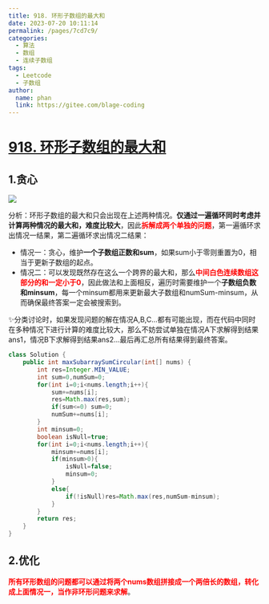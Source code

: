 ```yaml
---
title: 918. 环形子数组的最大和
date: 2023-07-20 10:11:14
permalink: /pages/7cd7c9/
categories:
  - 算法
  - 数组
  - 连续子数组
tags:
  - Leetcode
  - 子数组
author: 
  name: phan
  link: https://gitee.com/blage-coding
---
```

# [918. 环形子数组的最大和](https://leetcode.cn/problems/maximum-sum-circular-subarray/)

## 1.贪心

![](https://jsd.cdn.zzko.cn/gh/blage-coding/picx-images-hosting@master/20230720/image.1bvj3m6qxhr4.webp)

分析：环形子数组的最大和只会出现在上述两种情况。**仅通过一遍循环同时考虑并计算两种情况的最大和，难度比较大**，因此<font color="red">**拆解成两个单独的问题**</font>，第一遍循环求出情况一结果，第二遍循环求出情况二结果：

- 情况一：贪心，维护**一个子数组正数和sum**，如果sum小于零则重置为0，相当于更新子数组的起点。
- 情况二：可以发现既然存在这么一个跨界的最大和，那么<font color="red">**中间白色连续数组这部分的和一定小于0**</font>，因此做法和上面相反，遍历时需要维护一个**子数组负数和minsum**，每一个minsum都用来更新最大子数组和numSum-minsum，从而确保最终答案一定会被搜索到。

✨分类讨论时，如果发现问题的解在情况A,B,C...都有可能出现，而在代码中同时在多种情况下进行计算的难度比较大，那么不妨尝试单独在情况A下求解得到结果ans1，情况B下求解得到结果ans2...最后再汇总所有结果得到最终答案。

```java
class Solution {
    public int maxSubarraySumCircular(int[] nums) {
        int res=Integer.MIN_VALUE;
        int sum=0,numSum=0;
        for(int i=0;i<nums.length;i++){
            sum+=nums[i];
            res=Math.max(res,sum);
            if(sum<=0) sum=0;
            numSum+=nums[i];
        }
        int minsum=0;
        boolean isNull=true;
        for(int i=0;i<nums.length;i++){
            minsum+=nums[i];
            if(minsum>0){
                isNull=false;
                minsum=0;
            }
            else{
                if(!isNull)res=Math.max(res,numSum-minsum);
            }
        }
        return res;
    }
}
```

## 2.优化

<font color="red">**所有环形数组的问题都可以通过将两个nums数组拼接成一个两倍长的数组，转化成上面情况一，当作非环形问题来求解**</font>。